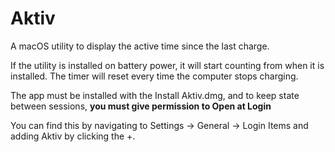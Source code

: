 # Aktiv
A macOS utility to display the active time since the last charge.


If the utility is installed on battery power, it will start counting from when it is installed.
The timer will reset every time the computer stops charging.


The app must be installed with the Install Aktiv.dmg, and to keep state between sessions, 
**you must give permission to Open at Login**

You can find this by navigating to Settings -> General -> Login Items and adding Aktiv by clicking the +.